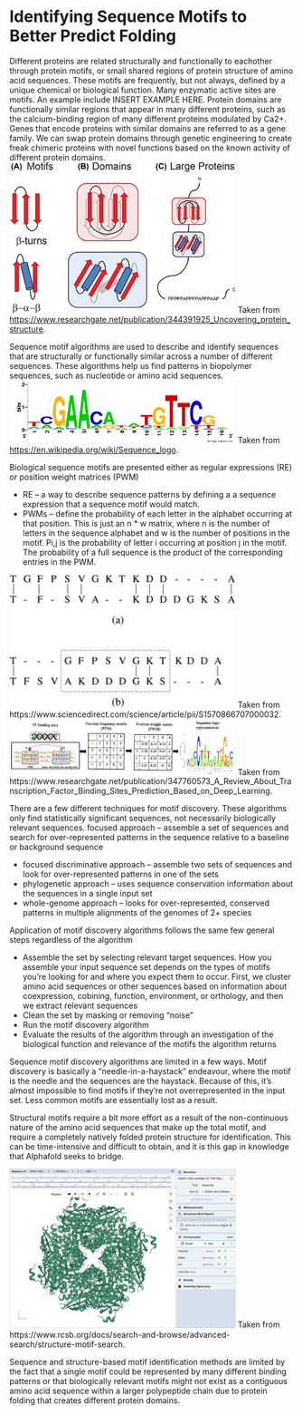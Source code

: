 # Identifying Sequence Motifs to Better Predict Folding  
Different proteins are related structurally and functionally to eachother through protein motifs, or small shared regions of protein structure of amino acid sequences. These motifs are frequently, but not always, defined by a unique chemical or biological function. Many enzymatic active sites are motifs. An example include INSERT EXAMPLE HERE. Protein domains are functionally similar regions that appear in many different proteins, such as the calcium-binding region of many different proteins modulated by Ca2+. Genes that encode proteins with similar domains are referred to as a gene family. We can swap protein domains through genetic engineering to create freak chimeric proteins with novel functions based on the known activity of different protein domains.  
<img src="./docs/assets/Domains-Motifs.jpeg" alt="Protein Domains vs Motifs" width="400"/>
Taken from https://www.researchgate.net/publication/344391925_Uncovering_protein_structure. 

Sequence motif algorithms are used to describe and identify sequences that are structurally or functionally similar across a number of different sequences. These algorithms help us find patterns in biopolymer sequences, such as nucleotide or amino acid sequences.
<img src="./docs/assets/sequence-motifs.png" alt="A Visual Representation of a DNA Sequence Motif" width="400"/>
Taken from https://en.wikipedia.org/wiki/Sequence_logo. 

Biological sequence motifs are presented either as regular expressions (RE) or position weight matrices (PWM)
- RE – a way to describe sequence patterns by defining a a sequence expression that a sequence motif would match. 
- PWMs – define the probability of each letter in the alphabet occurring at that position. This is just an n * w matrix, where n is the number of letters in the sequence alphabet and w is the number of positions in the motif. Pi,j is the probability of letter i occurring at position j in the motif. The probability of a full sequence is the product of the corresponding entries in the PWM. 
<img src="./docs/assets/regex.gif" alt="Regular Expression Sequence Motif Search" width="400"/>
Taken from https://www.sciencedirect.com/science/article/pii/S1570866707000032.
<img src="./docs/assets/pwm.jpeg" alt="Position Weight Matrices for Sequence Motif Search" width="400"/>
Taken from https://www.researchgate.net/publication/347760573_A_Review_About_Transcription_Factor_Binding_Sites_Prediction_Based_on_Deep_Learning.

There are a few different techniques for motif discovery. These algorithms only find statistically significant sequences, not necessarily biologically relevant sequences. 
focused approach – assemble a set of sequences and search for over-represented patterns in the sequence relative to a baseline or background sequence 
- focused discriminative approach – assemble two sets of sequences and look for over-represented patterns in one of the sets
- phylogenetic approach – uses sequence conservation information about the sequences in a single input set
- whole-genome approach – looks for over-represented, conserved patterns in multiple alignments of the genomes of 2+ species 

Application of motif discovery algorithms follows the same few general steps regardless of the algorithm
- Assemble the set by selecting relevant target sequences. How you assemble your input sequence set depends on the types of motifs you’re looking for and where you expect them to occur. First, we cluster amino acid sequences or other sequences based on information about coexpression, cobining, function, environment, or orthology, and then we extract relevant sequences
- Clean the set by masking or removing “noise”
- Run the motif discovery algorithm
- Evaluate the results of the algorithm through an investigation of the biological function and relevance of the motifs the algorithm returns

Sequence motif discovery algorithms are limited in a few ways. Motif discovery is basically a “needle-in-a-haystack” endeavour, where the motif is the needle and the sequences are the haystack. Because of this, it’s almost impossible to find motifs if they’re not overrepresented in the input set. Less common motifs are essentially lost as a result. 

Structural motifs require a bit more effort as a result of the non-continuous nature of the amino acid sequences that make up the total motif, and require a completely natively folded protein structure for identification. This can be time-intensive and difficult to obtain, and it is this gap in knowledge that Alphafold seeks to bridge. 

<img src="./docs/assets/structure-motif.png" alt="Structural Motif Discovery" width="400"/>
Taken from https://www.rcsb.org/docs/search-and-browse/advanced-search/structure-motif-search.


Sequence and structure-based motif identification methods are limited by the fact that a single motif could be represented by many different binding patterns or that biologically relevant motifs might not exist as a contiguous amino acid sequence within a larger polypeptide chain due to protein folding that creates different protein domains. 

